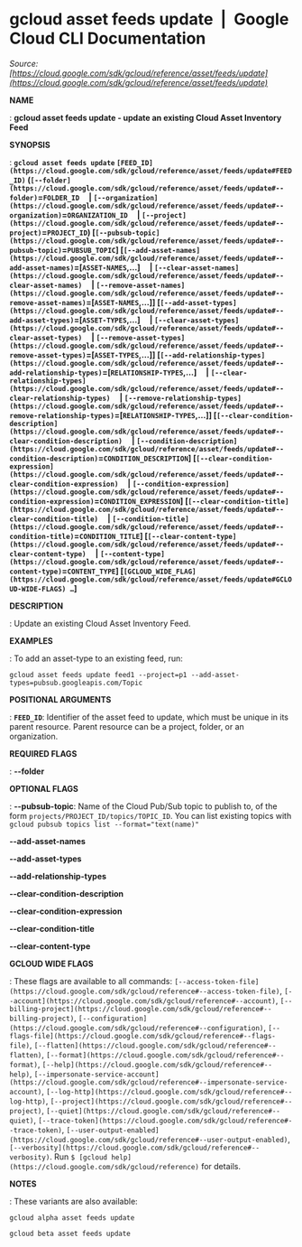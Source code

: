 # gcloud asset feeds update  |  Google Cloud CLI Documentation

*Source: [https://cloud.google.com/sdk/gcloud/reference/asset/feeds/update](https://cloud.google.com/sdk/gcloud/reference/asset/feeds/update)*

**NAME**

: **gcloud asset feeds update - update an existing Cloud Asset Inventory Feed**

**SYNOPSIS**

: **`gcloud asset feeds update` `[FEED_ID](https://cloud.google.com/sdk/gcloud/reference/asset/feeds/update#FEED_ID)` (`[--folder](https://cloud.google.com/sdk/gcloud/reference/asset/feeds/update#--folder)`=`FOLDER_ID`     | `[--organization](https://cloud.google.com/sdk/gcloud/reference/asset/feeds/update#--organization)`=`ORGANIZATION_ID`     | `[--project](https://cloud.google.com/sdk/gcloud/reference/asset/feeds/update#--project)`=`PROJECT_ID`) [`[--pubsub-topic](https://cloud.google.com/sdk/gcloud/reference/asset/feeds/update#--pubsub-topic)`=`PUBSUB_TOPIC`] [`[--add-asset-names](https://cloud.google.com/sdk/gcloud/reference/asset/feeds/update#--add-asset-names)`=[`ASSET-NAMES`,…]     | `[--clear-asset-names](https://cloud.google.com/sdk/gcloud/reference/asset/feeds/update#--clear-asset-names)`     | `[--remove-asset-names](https://cloud.google.com/sdk/gcloud/reference/asset/feeds/update#--remove-asset-names)`=[`ASSET-NAMES`,…]] [`[--add-asset-types](https://cloud.google.com/sdk/gcloud/reference/asset/feeds/update#--add-asset-types)`=[`ASSET-TYPES`,…]     | `[--clear-asset-types](https://cloud.google.com/sdk/gcloud/reference/asset/feeds/update#--clear-asset-types)`     | `[--remove-asset-types](https://cloud.google.com/sdk/gcloud/reference/asset/feeds/update#--remove-asset-types)`=[`ASSET-TYPES`,…]] [`[--add-relationship-types](https://cloud.google.com/sdk/gcloud/reference/asset/feeds/update#--add-relationship-types)`=[`RELATIONSHIP-TYPES`,…]     | `[--clear-relationship-types](https://cloud.google.com/sdk/gcloud/reference/asset/feeds/update#--clear-relationship-types)`     | `[--remove-relationship-types](https://cloud.google.com/sdk/gcloud/reference/asset/feeds/update#--remove-relationship-types)`=[`RELATIONSHIP-TYPES`,…]] [`[--clear-condition-description](https://cloud.google.com/sdk/gcloud/reference/asset/feeds/update#--clear-condition-description)`     | `[--condition-description](https://cloud.google.com/sdk/gcloud/reference/asset/feeds/update#--condition-description)`=`CONDITION_DESCRIPTION`] [`[--clear-condition-expression](https://cloud.google.com/sdk/gcloud/reference/asset/feeds/update#--clear-condition-expression)`     | `[--condition-expression](https://cloud.google.com/sdk/gcloud/reference/asset/feeds/update#--condition-expression)`=`CONDITION_EXPRESSION`] [`[--clear-condition-title](https://cloud.google.com/sdk/gcloud/reference/asset/feeds/update#--clear-condition-title)`     | `[--condition-title](https://cloud.google.com/sdk/gcloud/reference/asset/feeds/update#--condition-title)`=`CONDITION_TITLE`] [`[--clear-content-type](https://cloud.google.com/sdk/gcloud/reference/asset/feeds/update#--clear-content-type)`     | `[--content-type](https://cloud.google.com/sdk/gcloud/reference/asset/feeds/update#--content-type)`=`CONTENT_TYPE`] [`[GCLOUD_WIDE_FLAG](https://cloud.google.com/sdk/gcloud/reference/asset/feeds/update#GCLOUD-WIDE-FLAGS) …`]**

**DESCRIPTION**

: Update an existing Cloud Asset Inventory Feed.

**EXAMPLES**

: To add an asset-type to an existing feed, run:

```
gcloud asset feeds update feed1 --project=p1 --add-asset-types=pubsub.googleapis.com/Topic
```

**POSITIONAL ARGUMENTS**

: **`FEED_ID`**:
Identifier of the asset feed to update, which must be unique in its parent
resource. Parent resource can be a project, folder, or an organization.

**REQUIRED FLAGS**

: **--folder**

**OPTIONAL FLAGS**

: **--pubsub-topic**:
Name of the Cloud Pub/Sub topic to publish to, of the form
`projects/PROJECT_ID/topics/TOPIC_ID`. You can list existing topics
with `gcloud pubsub topics list --format="text(name)"`

**--add-asset-names**

**--add-asset-types**

**--add-relationship-types**

**--clear-condition-description**

**--clear-condition-expression**

**--clear-condition-title**

**--clear-content-type**

**GCLOUD WIDE FLAGS**

: These flags are available to all commands: `[--access-token-file](https://cloud.google.com/sdk/gcloud/reference#--access-token-file)`,
`[--account](https://cloud.google.com/sdk/gcloud/reference#--account)`, `[--billing-project](https://cloud.google.com/sdk/gcloud/reference#--billing-project)`,
`[--configuration](https://cloud.google.com/sdk/gcloud/reference#--configuration)`,
`[--flags-file](https://cloud.google.com/sdk/gcloud/reference#--flags-file)`,
`[--flatten](https://cloud.google.com/sdk/gcloud/reference#--flatten)`, `[--format](https://cloud.google.com/sdk/gcloud/reference#--format)`, `[--help](https://cloud.google.com/sdk/gcloud/reference#--help)`, `[--impersonate-service-account](https://cloud.google.com/sdk/gcloud/reference#--impersonate-service-account)`,
`[--log-http](https://cloud.google.com/sdk/gcloud/reference#--log-http)`,
`[--project](https://cloud.google.com/sdk/gcloud/reference#--project)`, `[--quiet](https://cloud.google.com/sdk/gcloud/reference#--quiet)`, `[--trace-token](https://cloud.google.com/sdk/gcloud/reference#--trace-token)`, `[--user-output-enabled](https://cloud.google.com/sdk/gcloud/reference#--user-output-enabled)`,
`[--verbosity](https://cloud.google.com/sdk/gcloud/reference#--verbosity)`.
Run `$ [gcloud help](https://cloud.google.com/sdk/gcloud/reference)` for details.

**NOTES**

: These variants are also available:

```
gcloud alpha asset feeds update
```

```
gcloud beta asset feeds update
```